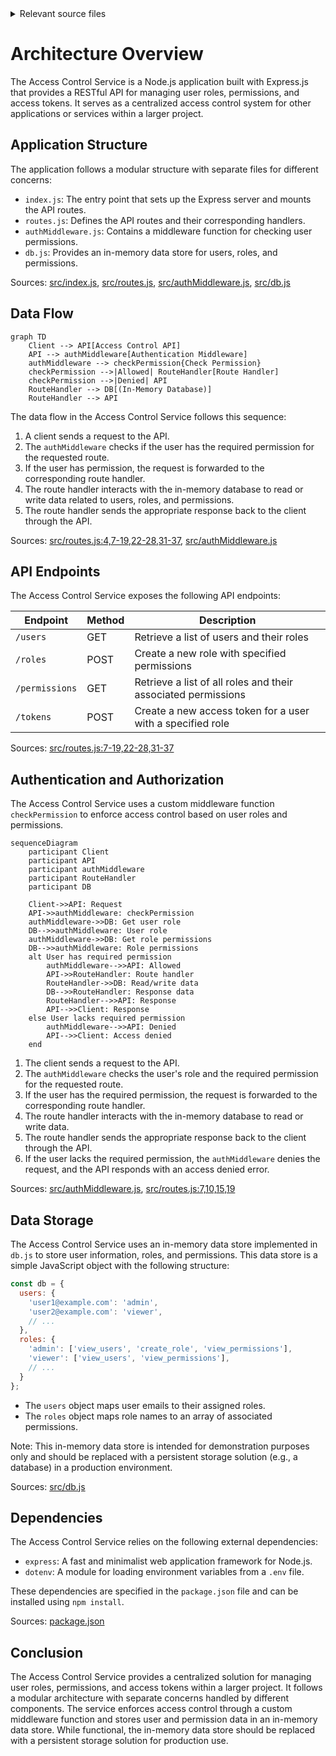 <details>
<summary>Relevant source files</summary>

The following files were used as context for generating this wiki page:

- [src/index.js](https://github.com/aanickode/access-control-service/blob/main/src/index.js)
- [src/routes.js](https://github.com/aanickode/access-control-service/blob/main/src/routes.js)
- [src/authMiddleware.js](https://github.com/aanickode/access-control-service/blob/main/src/authMiddleware.js)
- [src/db.js](https://github.com/aanickode/access-control-service/blob/main/src/db.js)
- [package.json](https://github.com/aanickode/access-control-service/blob/main/package.json)
</details>

# Architecture Overview

The Access Control Service is a Node.js application built with Express.js that provides a RESTful API for managing user roles, permissions, and access tokens. It serves as a centralized access control system for other applications or services within a larger project.

## Application Structure

The application follows a modular structure with separate files for different concerns:

- `index.js`: The entry point that sets up the Express server and mounts the API routes.
- `routes.js`: Defines the API routes and their corresponding handlers.
- `authMiddleware.js`: Contains a middleware function for checking user permissions.
- `db.js`: Provides an in-memory data store for users, roles, and permissions.

Sources: [src/index.js](), [src/routes.js](), [src/authMiddleware.js](), [src/db.js]()

## Data Flow

```mermaid
graph TD
    Client --> API[Access Control API]
    API --> authMiddleware[Authentication Middleware]
    authMiddleware --> checkPermission{Check Permission}
    checkPermission -->|Allowed| RouteHandler[Route Handler]
    checkPermission -->|Denied| API
    RouteHandler --> DB[(In-Memory Database)]
    RouteHandler --> API
```

The data flow in the Access Control Service follows this sequence:

1. A client sends a request to the API.
2. The `authMiddleware` checks if the user has the required permission for the requested route.
3. If the user has permission, the request is forwarded to the corresponding route handler.
4. The route handler interacts with the in-memory database to read or write data related to users, roles, and permissions.
5. The route handler sends the appropriate response back to the client through the API.

Sources: [src/routes.js:4,7-19,22-28,31-37](), [src/authMiddleware.js]()

## API Endpoints

The Access Control Service exposes the following API endpoints:

| Endpoint        | Method | Description                                                  |
|-----------------|--------|--------------------------------------------------------------|
| `/users`        | GET    | Retrieve a list of users and their roles                     |
| `/roles`        | POST   | Create a new role with specified permissions                 |
| `/permissions`  | GET    | Retrieve a list of all roles and their associated permissions|
| `/tokens`       | POST   | Create a new access token for a user with a specified role   |

Sources: [src/routes.js:7-19,22-28,31-37]()

## Authentication and Authorization

The Access Control Service uses a custom middleware function `checkPermission` to enforce access control based on user roles and permissions.

```mermaid
sequenceDiagram
    participant Client
    participant API
    participant authMiddleware
    participant RouteHandler
    participant DB

    Client->>API: Request
    API->>authMiddleware: checkPermission
    authMiddleware->>DB: Get user role
    DB-->>authMiddleware: User role
    authMiddleware->>DB: Get role permissions
    DB-->>authMiddleware: Role permissions
    alt User has required permission
        authMiddleware-->>API: Allowed
        API->>RouteHandler: Route handler
        RouteHandler->>DB: Read/write data
        DB-->>RouteHandler: Response data
        RouteHandler-->>API: Response
        API-->>Client: Response
    else User lacks required permission
        authMiddleware-->>API: Denied
        API-->>Client: Access denied
    end
```

1. The client sends a request to the API.
2. The `authMiddleware` checks the user's role and the required permission for the requested route.
3. If the user has the required permission, the request is forwarded to the corresponding route handler.
4. The route handler interacts with the in-memory database to read or write data.
5. The route handler sends the appropriate response back to the client through the API.
6. If the user lacks the required permission, the `authMiddleware` denies the request, and the API responds with an access denied error.

Sources: [src/authMiddleware.js](), [src/routes.js:7,10,15,19]()

## Data Storage

The Access Control Service uses an in-memory data store implemented in `db.js` to store user information, roles, and permissions. This data store is a simple JavaScript object with the following structure:

```javascript
const db = {
  users: {
    'user1@example.com': 'admin',
    'user2@example.com': 'viewer',
    // ...
  },
  roles: {
    'admin': ['view_users', 'create_role', 'view_permissions'],
    'viewer': ['view_users', 'view_permissions'],
    // ...
  }
};
```

- The `users` object maps user emails to their assigned roles.
- The `roles` object maps role names to an array of associated permissions.

Note: This in-memory data store is intended for demonstration purposes only and should be replaced with a persistent storage solution (e.g., a database) in a production environment.

Sources: [src/db.js]()

## Dependencies

The Access Control Service relies on the following external dependencies:

- `express`: A fast and minimalist web application framework for Node.js.
- `dotenv`: A module for loading environment variables from a `.env` file.

These dependencies are specified in the `package.json` file and can be installed using `npm install`.

Sources: [package.json]()

## Conclusion

The Access Control Service provides a centralized solution for managing user roles, permissions, and access tokens within a larger project. It follows a modular architecture with separate concerns handled by different components. The service enforces access control through a custom middleware function and stores user and permission data in an in-memory data store. While functional, the in-memory data store should be replaced with a persistent storage solution for production use.
